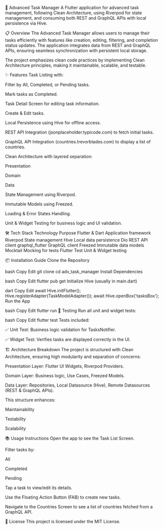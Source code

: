 🚀 Advanced Task Manager
A Flutter application for advanced task management, following Clean Architecture, using Riverpod for state management, and consuming both REST and GraphQL APIs with local persistence via Hive.

📋 Overview
The Advanced Task Manager allows users to manage their tasks efficiently with features like creation, editing, filtering, and completion status updates. The application integrates data from REST and GraphQL APIs, ensuring seamless synchronization with persistent local storage.

The project emphasizes clean code practices by implementing Clean Architecture principles, making it maintainable, scalable, and testable.

✨ Features
Task Listing with:

Filter by All, Completed, or Pending tasks.

Mark tasks as Completed.

Task Detail Screen for editing task information.

Create & Edit tasks.

Local Persistence using Hive for offline access.

REST API Integration (jsonplaceholder.typicode.com) to fetch initial tasks.

GraphQL API Integration (countries.trevorblades.com) to display a list of countries.

Clean Architecture with layered separation:

Presentation

Domain

Data

State Management using Riverpod.

Immutable Models using Freezed.

Loading & Error States Handling.

Unit & Widget Testing for business logic and UI validation.

🛠️ Tech Stack
Technology	Purpose
Flutter & Dart	Application framework
Riverpod	State management
Hive	Local data persistence
Dio	REST API client
graphql_flutter	GraphQL client
Freezed	Immutable data models
Mocktail	Mocking for tests
Flutter Test	Unit & Widget testing

📦 Installation Guide
Clone the Repository

bash
Copy
Edit
git clone <repository-url>
cd adv_task_manager
Install Dependencies

bash
Copy
Edit
flutter pub get
Initialize Hive (usually in main.dart)

dart
Copy
Edit
await Hive.initFlutter();
Hive.registerAdapter(TaskModelAdapter());
await Hive.openBox<TaskModel>('tasksBox');
Run the App

bash
Copy
Edit
flutter run
🧪 Testing
Run all unit and widget tests:

bash
Copy
Edit
flutter test
Tests included:

✅ Unit Test: Business logic validation for TasksNotifier.

✅ Widget Test: Verifies tasks are displayed correctly in the UI.

🏗️ Architecture Breakdown
The project is structured with Clean Architecture, ensuring high modularity and separation of concerns:

Presentation Layer: Flutter UI Widgets, Riverpod Providers.

Domain Layer: Business logic, Use Cases, Freezed Models.

Data Layer: Repositories, Local Datasource (Hive), Remote Datasources (REST & GraphQL APIs).

This structure enhances:

Maintainability

Testability

Scalability

📚 Usage Instructions
Open the app to see the Task List Screen.

Filter tasks by:

All

Completed

Pending

Tap a task to view/edit its details.

Use the Floating Action Button (FAB) to create new tasks.

Navigate to the Countries Screen to see a list of countries fetched from a GraphQL API.

📄 License
This project is licensed under the MIT License.
